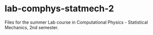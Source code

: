 # lab-comphys-statmech-2
Files for the summer Lab course in Computational Physics - Statistical Mechanics, 2nd semester. 
